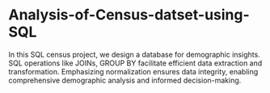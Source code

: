 # Analysis-of-Census-datset-using-SQL
In this SQL census project, we design a database for demographic insights. SQL operations like JOINs, GROUP BY facilitate efficient data extraction and transformation. Emphasizing normalization ensures data integrity, enabling comprehensive demographic analysis and informed decision-making.
